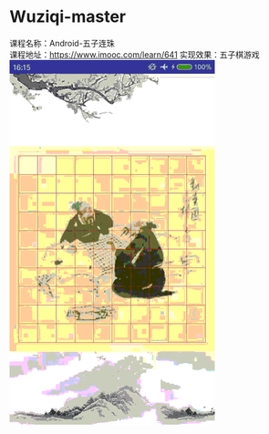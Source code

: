 # Wuziqi-master
课程名称：Android-五子连珠</br>
课程地址：https://www.imooc.com/learn/641
实现效果：五子棋游戏</br>
![Image text](https://github.com/ChouBaoDxs/MyResources/blob/master/image/Android_Study/慕课网/Wuziqi-master.gif)